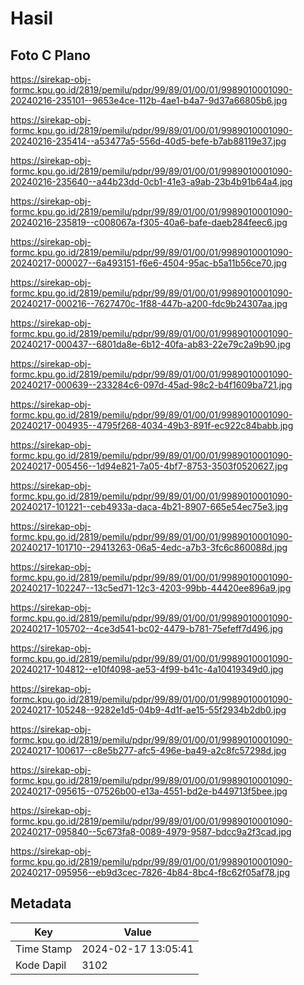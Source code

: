 # Hasil

## Foto C Plano

https://sirekap-obj-formc.kpu.go.id/2819/pemilu/pdpr/99/89/01/00/01/9989010001090-20240216-235101--9653e4ce-112b-4ae1-b4a7-9d37a66805b6.jpg

https://sirekap-obj-formc.kpu.go.id/2819/pemilu/pdpr/99/89/01/00/01/9989010001090-20240216-235414--a53477a5-556d-40d5-befe-b7ab88119e37.jpg

https://sirekap-obj-formc.kpu.go.id/2819/pemilu/pdpr/99/89/01/00/01/9989010001090-20240216-235640--a44b23dd-0cb1-41e3-a9ab-23b4b91b64a4.jpg

https://sirekap-obj-formc.kpu.go.id/2819/pemilu/pdpr/99/89/01/00/01/9989010001090-20240216-235819--c008067a-f305-40a6-bafe-daeb284feec6.jpg

https://sirekap-obj-formc.kpu.go.id/2819/pemilu/pdpr/99/89/01/00/01/9989010001090-20240217-000027--6a493151-f6e6-4504-95ac-b5a11b56ce70.jpg

https://sirekap-obj-formc.kpu.go.id/2819/pemilu/pdpr/99/89/01/00/01/9989010001090-20240217-000216--7627470c-1f88-447b-a200-fdc9b24307aa.jpg

https://sirekap-obj-formc.kpu.go.id/2819/pemilu/pdpr/99/89/01/00/01/9989010001090-20240217-000437--6801da8e-6b12-40fa-ab83-22e79c2a9b90.jpg

https://sirekap-obj-formc.kpu.go.id/2819/pemilu/pdpr/99/89/01/00/01/9989010001090-20240217-000639--233284c6-097d-45ad-98c2-b4f1609ba721.jpg

https://sirekap-obj-formc.kpu.go.id/2819/pemilu/pdpr/99/89/01/00/01/9989010001090-20240217-004935--4795f268-4034-49b3-891f-ec922c84babb.jpg

https://sirekap-obj-formc.kpu.go.id/2819/pemilu/pdpr/99/89/01/00/01/9989010001090-20240217-005456--1d94e821-7a05-4bf7-8753-3503f0520627.jpg

https://sirekap-obj-formc.kpu.go.id/2819/pemilu/pdpr/99/89/01/00/01/9989010001090-20240217-101221--ceb4933a-daca-4b21-8907-665e54ec75e3.jpg

https://sirekap-obj-formc.kpu.go.id/2819/pemilu/pdpr/99/89/01/00/01/9989010001090-20240217-101710--29413263-06a5-4edc-a7b3-3fc6c860088d.jpg

https://sirekap-obj-formc.kpu.go.id/2819/pemilu/pdpr/99/89/01/00/01/9989010001090-20240217-102247--13c5ed71-12c3-4203-99bb-44420ee896a9.jpg

https://sirekap-obj-formc.kpu.go.id/2819/pemilu/pdpr/99/89/01/00/01/9989010001090-20240217-105702--4ce3d541-bc02-4479-b781-75efeff7d496.jpg

https://sirekap-obj-formc.kpu.go.id/2819/pemilu/pdpr/99/89/01/00/01/9989010001090-20240217-104812--e10f4098-ae53-4f99-b41c-4a10419349d0.jpg

https://sirekap-obj-formc.kpu.go.id/2819/pemilu/pdpr/99/89/01/00/01/9989010001090-20240217-105248--9282e1d5-04b9-4d1f-ae15-55f2934b2db0.jpg

https://sirekap-obj-formc.kpu.go.id/2819/pemilu/pdpr/99/89/01/00/01/9989010001090-20240217-100617--c8e5b277-afc5-496e-ba49-a2c8fc57298d.jpg

https://sirekap-obj-formc.kpu.go.id/2819/pemilu/pdpr/99/89/01/00/01/9989010001090-20240217-095615--07526b00-e13a-4551-bd2e-b449713f5bee.jpg

https://sirekap-obj-formc.kpu.go.id/2819/pemilu/pdpr/99/89/01/00/01/9989010001090-20240217-095840--5c673fa8-0089-4979-9587-bdcc9a2f3cad.jpg

https://sirekap-obj-formc.kpu.go.id/2819/pemilu/pdpr/99/89/01/00/01/9989010001090-20240217-095956--eb9d3cec-7826-4b84-8bc4-f8c62f05af78.jpg


## Metadata

| Key        | Value               |
| ---------- | ------------------- |
| Time Stamp | 2024-02-17 13:05:41 |
| Kode Dapil | 3102                |



